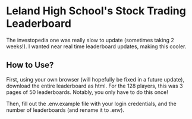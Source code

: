 # Leland High School's Stock Trading Leaderboard
The investopedia one was really slow to update (sometimes taking 2 weeks!). I wanted near real time leaderboard updates, making this cooler.


## How to Use?
First, using your own browser (will hopefully be fixed in a future update), download the entire leaderboard as html. For the 128 players, this was 3 pages of 50 leaderboards. Notably, you only have to do this once!

Then, fill out the .env.example file with your login credentials, and the number of leaderboards (and rename it to .env).